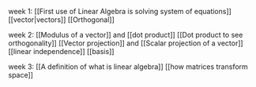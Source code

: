 week 1:
[[First use of Linear Algebra is solving system of equations]]
[[vector|vectors]]
[[Orthogonal]]

week 2:
[[Modulus of a vector]] and [[dot product]]
[[Dot product to see orthogonality]]
[[Vector projection]] and [[Scalar projection of a vector]]
[[linear independence]]
[[basis]]

week 3:
[[A definition of what is linear algebra]]
[[how matrices transform space]]